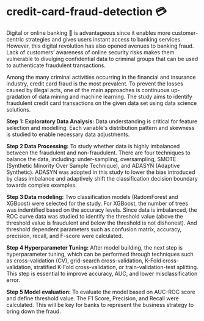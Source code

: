 # credit-card-fraud-detection 💳

Digital or online banking 🏦 is advantageous since it enables more customer-centric strategies and gives users instant access to banking services. However, this digital revolution has also opened avenues to banking fraud. Lack of customers’ awareness of online security risks makes them vulnerable to divulging confidential data to criminal groups that can be used to authenticate fraudulent transactions. 

Among the many criminal activities occurring in the financial and insurance industry, credit card fraud is the most prevalent. To prevent the losses caused by illegal acts, one of the main approaches is continuous up-gradation of data mining and machine learning. The study aims to identify fraudulent credit card transactions on the given data set using data science solutions.

**Step 1: Exploratory Data Analysis:** Data understanding is critical for feature selection and modelling. Each variable's distribution pattern and skewness is studied to enable necessary data adjustments.

**Step 2 Data Processing:** To study whether data is highly imbalanced between the fraudulent and non-fraudulent. There are four techniques to balance the data, including: under-sampling, oversampling, SMOTE (Synthetic Minority Over Sample Technique), and ADASYN (Adaptive Synthetic). ADASYN was adopted in this study to lower the bias introduced by class imbalance and adaptively shift the classification decision boundary towards complex examples. 

**Step 3 Data modeling:** Two classification models (RadomForest and XGBoost) were selected for the study. For XGBoost, the number of trees was indentified based on the accuracy levels. Since data is imbalanced, the ROC curve data was studied to identify the threshold value (above the threshold value is fraudulent and below the threshold is not dishonest). And threshold dependent parameters such as confusion matrix, accuracy, precision, recall, and F-score were calculated. 

**Step 4 Hyperparameter Tuning:** After model building, the next step is hyperparameter tuning, which can be performed through techniques such as cross-validation (CV), grid-search cross-validation, K-Fold cross-validation, stratified K-Fold cross-validation, or train-validation-test splitting. This step is essential to improve accuracy, AUC, and lower misclassification error.

**Step 5 Model evaluation:** To evaluate the model based on AUC-ROC score and define threshold value. The F1 Score, Precision, and Recall were calculated. This will be key for banks to represent the business strategy to bring down the fraud.
